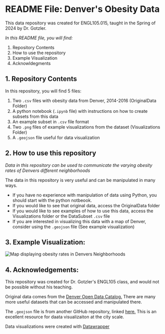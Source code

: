# README File: Denver's Obesity Data


This data repository was created for ENGL105.015, taught in the Spring of 2024 by Dr. Gotzler. 

*In this README file, you will find:* 
1. Repository Contents
2. How to use the repository
3. Example Visualization
4. Acknowldegments

## 1. Repository Contents

In this repository, you will find 5 files:
1. Two `.csv` files with obesity data from Denver, 2014-2016 (OriginalData Folder)
2. A python notebook (`.ipynb` file) with instructions on how to create subsets from this data
3. An example subset in `.csv` file format
4. Two `.png` files of example visualizations from the dataset (Visualizations Folder)
5. A `.geojson` file useful for data visualization

## 2. How to use this repository

*Data in this repository can be used to communicate the varying obesity rates of Denvers different neighborhoods*

The data in this repository is very useful and can be manipulated in many ways.

- If you have no experience with manipulation of data using Python, you should start with the python notbeook.
- If you would like to see that original data, access the OriginalData folder
- If you would like to see examples of how to use this data, access the Visualizations folder or the DataSubset `.csv` file
- If you are interested in visualizing this data with a map of Denver, consider using the `.geojson` file (See example visualization)

## 3. Example Visualization:

![Map displaying obesity rates in Denvers Neighborhoods](/Denver-Obesity-Data/Visualizations/)


## 4. Acknowledgements: 

This repository was created for Dr. Gotzler's ENGL105 class, and would not be possible without his teaching.

Original data comes from the [Denver Open Data Catalog.](https://denvergov.org/opendata) There are many more useful datasets that can be accessed and manipulated there. 

The `.geojson` file is from another GitHub repository, linked [here.](https://github.com/blackmad/neighborhoods/blob/master/denver.geojson) This is an excellent resource for daata visualizaiton at the city scale. 

Data visualizations were created with [Datawrapper](https://app.datawrapper.de/)



